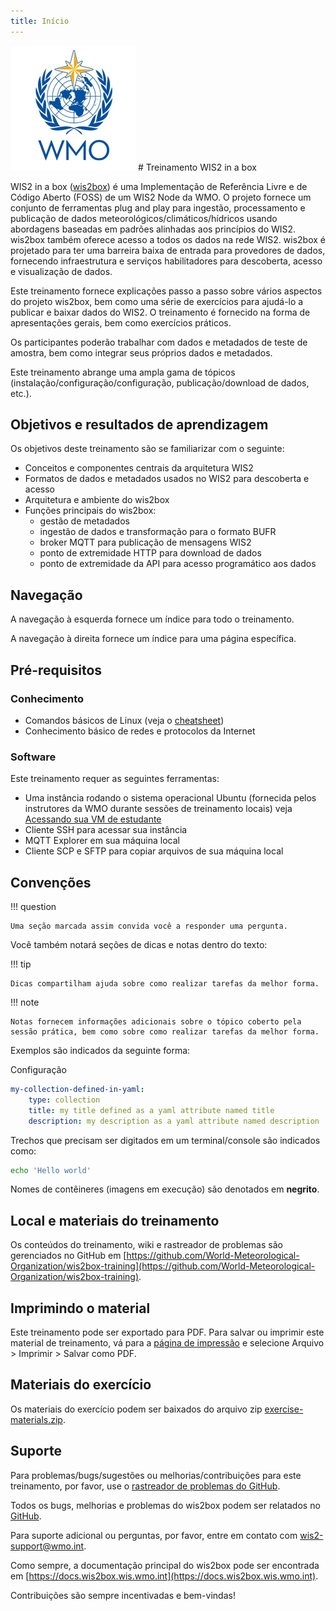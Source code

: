 ```yaml
---
title: Início
---
```


<img alt="Logotipo da WMO" src="assets/img/wmo-logo.png" width="200">
# Treinamento WIS2 in a box

WIS2 in a box ([wis2box](https://docs.wis2box.wis.wmo.int)) é uma Implementação de Referência Livre e de Código Aberto (FOSS) de um WIS2 Node da WMO. O projeto fornece um conjunto de ferramentas plug and play para ingestão, processamento e publicação de dados meteorológicos/climáticos/hídricos usando abordagens baseadas em padrões alinhadas aos princípios do WIS2. wis2box também oferece acesso a todos os dados na rede WIS2. wis2box é projetado para ter uma barreira baixa de entrada para provedores de dados, fornecendo infraestrutura e serviços habilitadores para descoberta, acesso e visualização de dados.

Este treinamento fornece explicações passo a passo sobre vários aspectos do projeto wis2box, bem como uma série de exercícios
para ajudá-lo a publicar e baixar dados do WIS2. O treinamento é fornecido na forma de apresentações gerais, bem como
exercícios práticos.

Os participantes poderão trabalhar com dados e metadados de teste de amostra, bem como integrar seus próprios dados e metadados.

Este treinamento abrange uma ampla gama de tópicos (instalação/configuração/configuração, publicação/download de dados, etc.).

## Objetivos e resultados de aprendizagem

Os objetivos deste treinamento são se familiarizar com o seguinte:

- Conceitos e componentes centrais da arquitetura WIS2
- Formatos de dados e metadados usados no WIS2 para descoberta e acesso
- Arquitetura e ambiente do wis2box
- Funções principais do wis2box:
    - gestão de metadados
    - ingestão de dados e transformação para o formato BUFR
    - broker MQTT para publicação de mensagens WIS2
    - ponto de extremidade HTTP para download de dados
    - ponto de extremidade da API para acesso programático aos dados

## Navegação

A navegação à esquerda fornece um índice para todo o treinamento.

A navegação à direita fornece um índice para uma página específica.

## Pré-requisitos

### Conhecimento

- Comandos básicos de Linux (veja o [cheatsheet](cheatsheets/linux.md))
- Conhecimento básico de redes e protocolos da Internet

### Software

Este treinamento requer as seguintes ferramentas:

- Uma instância rodando o sistema operacional Ubuntu (fornecida pelos instrutores da WMO durante sessões de treinamento locais) veja [Acessando sua VM de estudante](practical-sessions/accessing-your-student-vm.md#introduction)
- Cliente SSH para acessar sua instância
- MQTT Explorer em sua máquina local
- Cliente SCP e SFTP para copiar arquivos de sua máquina local

## Convenções

!!! question

    Uma seção marcada assim convida você a responder uma pergunta.

Você também notará seções de dicas e notas dentro do texto:

!!! tip

    Dicas compartilham ajuda sobre como realizar tarefas da melhor forma.

!!! note

    Notas fornecem informações adicionais sobre o tópico coberto pela sessão prática, bem como sobre como realizar tarefas da melhor forma.

Exemplos são indicados da seguinte forma:

Configuração
``` {.yaml linenums="1"}
my-collection-defined-in-yaml:
    type: collection
    title: my title defined as a yaml attribute named title
    description: my description as a yaml attribute named description
```

Trechos que precisam ser digitados em um terminal/console são indicados como:

```bash
echo 'Hello world'
```

Nomes de contêineres (imagens em execução) são denotados em **negrito**.

## Local e materiais do treinamento

Os conteúdos do treinamento, wiki e rastreador de problemas são gerenciados no GitHub em [https://github.com/World-Meteorological-Organization/wis2box-training](https://github.com/World-Meteorological-Organization/wis2box-training).

## Imprimindo o material

Este treinamento pode ser exportado para PDF. Para salvar ou imprimir este material de treinamento, vá para a [página de impressão](print_page) e selecione
Arquivo > Imprimir > Salvar como PDF.

## Materiais do exercício

Os materiais do exercício podem ser baixados do arquivo zip [exercise-materials.zip](/exercise-materials.zip).

## Suporte

Para problemas/bugs/sugestões ou melhorias/contribuições para este treinamento, por favor, use o [rastreador de problemas do GitHub](https://github.com/World-Meteorological-Organization/wis2box-training/issues).

Todos os bugs, melhorias e problemas do wis2box podem ser relatados no [GitHub](https://github.com/World-Meteorological-Organization/wis2box/issues).

Para suporte adicional ou perguntas, por favor, entre em contato com wis2-support@wmo.int.

Como sempre, a documentação principal do wis2box pode ser encontrada em [https://docs.wis2box.wis.wmo.int](https://docs.wis2box.wis.wmo.int).

Contribuições são sempre incentivadas e bem-vindas!